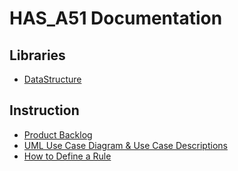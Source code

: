 # HAS_A51 Documentation

## Libraries
 * [DataStructure](Data-Structure)

## Instruction
 * [Product Backlog](Product-Backlog)
 * [UML Use Case Diagram & Use Case Descriptions](UML-Use-Case-Diagram-&-Use-Case-Descriptions)
 * [How to Define a Rule](How-to-define-a-Rule)